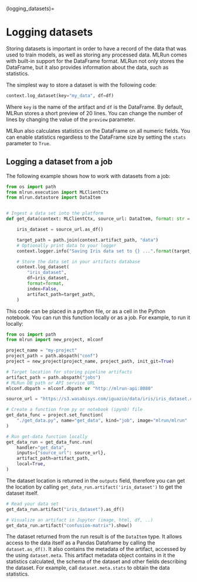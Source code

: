 (logging_datasets)=
# Logging datasets 

Storing datasets is important in order to have a record of the data that was used to train 
models, as well as storing any processed data. MLRun comes with built-in support for the DataFrame format. MLRun not 
only stores the DataFrame, but it also provides information about the data, such as statistics.

The simplest way to store a dataset is with the following code:

``` python
context.log_dataset(key="my_data", df=df)
```

Where `key` is the name of the artifact and `df` is the DataFrame. By default, MLRun stores a short preview of 20 lines.
You can change the number of lines by changing the value of the `preview` parameter.

MLRun also calculates statistics on the DataFrame on all numeric fields. You can enable statistics regardless to the 
DataFrame size by setting the `stats` parameter to `True`.

## Logging a dataset from a job

The following example shows how to work with datasets from a job:

``` python
from os import path
from mlrun.execution import MLClientCtx
from mlrun.datastore import DataItem


# Ingest a data set into the platform
def get_data(context: MLClientCtx, source_url: DataItem, format: str = "csv"):

    iris_dataset = source_url.as_df()

    target_path = path.join(context.artifact_path, "data")
    # Optionally print data to your logger
    context.logger.info("Saving Iris data set to {} ...".format(target_path))

    # Store the data set in your artifacts database
    context.log_dataset(
        "iris_dataset",
        df=iris_dataset,
        format=format,
        index=False,
        artifact_path=target_path,
    )
```

This code can be placed in a python file, or as a cell in the Python notebook.
You can run this function locally or as a job. For example, to run it locally:
``` python
from os import path
from mlrun import new_project, mlconf

project_name = "my-project"
project_path = path.abspath("conf")
project = new_project(project_name, project_path, init_git=True)

# Target location for storing pipeline artifacts
artifact_path = path.abspath("jobs")
# MLRun DB path or API service URL
mlconf.dbpath = mlconf.dbpath or "http://mlrun-api:8080"

source_url = "https://s3.wasabisys.com/iguazio/data/iris/iris_dataset.csv"

# Create a function from py or notebook (ipynb) file
get_data_func = project.set_function(
    "./get_data.py", name="get_data", kind="job", image="mlrun/mlrun"
)

# Run get-data function locally
get_data_run = get_data_func.run(
    handler="get_data",
    inputs={"source_url": source_url},
    artifact_path=artifact_path,
    local=True,
)
```

The dataset location is returned in the `outputs` field, therefore you can get the location by calling
`get_data_run.artifact('iris_dataset')` to get the dataset itself.


``` python
# Read your data set
get_data_run.artifact("iris_dataset").as_df()

# Visualize an artifact in Jupyter (image, html, df, ..)
get_data_run.artifact("confusion-matrix").show()
```

The dataset returned from the run result is of the `DataItem` type. It allows access to the data itself as a Pandas 
Dataframe by calling the `dataset.as_df()`. It also contains the metadata of the artifact, accessed by the using
`dataset.meta`. This artifact metadata object contains in it the statistics calculated, the schema of the dataset and 
other fields describing the dataset. For example, call `dataset.meta.stats` to obtain the data statistics. 

